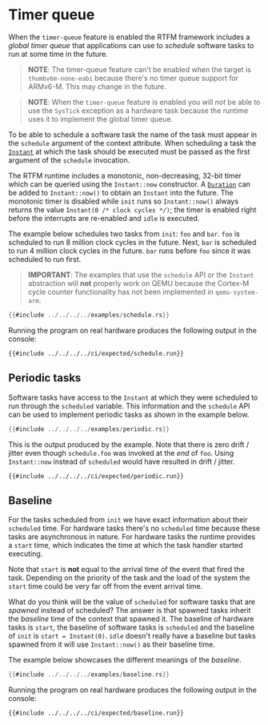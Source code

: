 # Timer queue

When the `timer-queue` feature is enabled the RTFM framework includes a *global
timer queue* that applications can use to *schedule* software tasks to run at
some time in the future.

> **NOTE**: The timer-queue feature can't be enabled when the target is
> `thumbv6m-none-eabi` because there's no timer queue support for ARMv6-M. This
> may change in the future.

> **NOTE**: When the `timer-queue` feature is enabled you will *not* be able to
> use the `SysTick` exception as a hardware task because the runtime uses it to
> implement the global timer queue.

To be able to schedule a software task the name of the task must appear in the
`schedule` argument of the context attribute. When scheduling a task the
[`Instant`] at which the task should be executed must be passed as the first
argument of the `schedule` invocation.

[`Instant`]: ../../api/rtfm/struct.Instant.html

The RTFM runtime includes a monotonic, non-decreasing, 32-bit timer which can be
queried using the `Instant::now` constructor. A [`Duration`] can be added to
`Instant::now()` to obtain an `Instant` into the future. The monotonic timer is
disabled while `init` runs so `Instant::now()` always returns the value
`Instant(0 /* clock cycles */)`; the timer is enabled right before the
interrupts are re-enabled and `idle` is executed.

[`Duration`]: ../../api/rtfm/struct.Duration.html

The example below schedules two tasks from `init`: `foo` and `bar`. `foo` is
scheduled to run 8 million clock cycles in the future. Next, `bar` is scheduled
to run 4 million clock cycles in the future. `bar` runs before `foo` since it
was scheduled to run first.

> **IMPORTANT**: The examples that use the `schedule` API or the `Instant`
> abstraction will **not** properly work on QEMU because the Cortex-M cycle
> counter functionality has not been implemented in `qemu-system-arm`.

``` rust
{{#include ../../../../examples/schedule.rs}}
```

Running the program on real hardware produces the following output in the console:

``` text
{{#include ../../../../ci/expected/schedule.run}}
```

## Periodic tasks

Software tasks have access to the `Instant` at which they were scheduled to run
through the `scheduled` variable. This information and the `schedule` API can be
used to implement periodic tasks as shown in the example below.

``` rust
{{#include ../../../../examples/periodic.rs}}
```

This is the output produced by the example. Note that there is zero drift /
jitter even though `schedule.foo` was invoked at the *end* of `foo`. Using
`Instant::now` instead of `scheduled` would have resulted in drift / jitter.

``` text
{{#include ../../../../ci/expected/periodic.run}}
```

## Baseline

For the tasks scheduled from `init` we have exact information about their
`scheduled` time. For hardware tasks there's no `scheduled` time because these
tasks are asynchronous in nature. For hardware tasks the runtime provides a
`start` time, which indicates the time at which the task handler started
executing.

Note that `start` is **not** equal to the arrival time of the event that fired
the task. Depending on the priority of the task and the load of the system the
`start` time could be very far off from the event arrival time.

What do you think will be the value of `scheduled` for software tasks that are
*spawned* instead of scheduled? The answer is that spawned tasks inherit the
*baseline* time of the context that spawned it. The baseline of hardware tasks
is `start`, the baseline of software tasks is `scheduled` and the baseline of
`init` is `start = Instant(0)`. `idle` doesn't really have a baseline but tasks
spawned from it will use `Instant::now()` as their baseline time.

The example below showcases the different meanings of the *baseline*.

``` rust
{{#include ../../../../examples/baseline.rs}}
```

Running the program on real hardware produces the following output in the console:

``` text
{{#include ../../../../ci/expected/baseline.run}}
```
